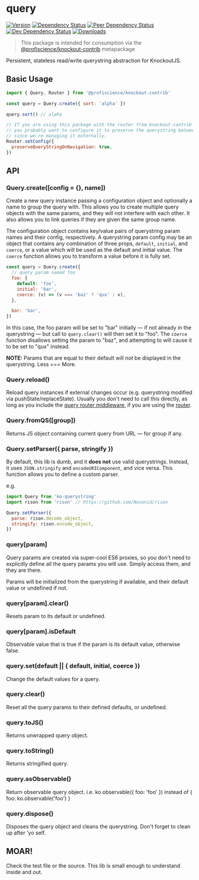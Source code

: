 # query

[![Version][npm-version-shield]][npm]
[![Dependency Status][david-dm-shield]][david-dm]
[![Peer Dependency Status][david-dm-peer-shield]][david-dm-peer]
[![Dev Dependency Status][david-dm-dev-shield]][david-dm-dev]
[![Downloads][npm-stats-shield]][npm-stats]

> This package is intended for consumption via the [@profiscience/knockout-contrib](../_) metapackage

Persistent, stateless read/write querystring abstraction for KnockoutJS.

## Basic Usage

```javascript
import { Query, Router } from '@profiscience/knockout-contrib'

const query = Query.create({ sort: 'alpha' })

query.sort() // alpha

// If you are using this package with the router from knockout-contrib as well,
// you probably want to configure it to preserve the querystring between navigation
// since we're managing it externally.
Router.setConfig({
  preserveQueryStringOnNavigation: true,
})
```

## API

### Query.create([config = {}, name])

Create a new query instance passing a configuration object and optionally a name to group
the query with. This allows you to create multiple query objects with the same params,
and they will not interfere with each other. It also allows you to link queries if they
are given the same group name.

The configuration object contains key/value pairs of querystring param names and
their config, respectively. A querystring param config may be an object that
contains any combination of three props, `default`, `initial`, and `coerce`, or
a value which will be used as the default and initial value. The `coerce` function
allows you to transform a value before it is fully set.

```javascript
const query = Query.create({
  // query param named foo
  foo: {
    default: 'foo',
    initial: 'bar',
    coerce: (v) => (v === 'baz' ? 'qux' : v),
  },

  bar: 'bar',
})
```

In this case, the foo param will be set to "bar" initially — if not already in
the querystring — but call to `query.clear()` will then set it to "foo". The `coerce`
function disallows setting the param to "baz", and attempting to will cause it
to be set to "qux" instead.

**NOTE:** Params that are equal to their default will _not_ be displayed in the
querystring. Less === More.

### Query.reload()

Reload query instances if external changes occur (e.g. querystring modified via pushState/replaceState). Usually you don't need to call this directly, as long as you include the [query router middleware](../router.middleware.query), if you are using the [router](../router).

### Query.fromQS([group])

Returns JS object containing current query from URL — for group if any.

### Query.setParser({ parse, stringify })

By default, this lib is dumb, and it **does not** use valid querystrings. Instead,
it uses `JSON.stringify` and `encodeURIComponent`, and vice versa. This function allows
you to define a custom parser.

e.g.

```javascript
import Query from 'ko-querystring'
import rison from 'rison' // https://github.com/Nanonid/rison

Query.setParser({
  parse: rison.decode_object,
  stringify: rison.encode_object,
})
```

### query[param]

Query params are created via super-cool ES6 proxies, so you don't need to explicitly
define all the query params you will use. Simply access them, and they are there.

Params will be initialized from the querystring if available, and their default
value or undefined if not.

### query[param].clear()

Resets param to its default or undefined.

### query[param].isDefault

Observable value that is true if the param is its default value, otherwise false.

### query.set(default || { default, initial, coerce })

Change the default values for a query.

### query.clear()

Reset all the query params to their defined defaults, or undefined.

### query.toJS()

Returns unwrapped query object.

### query.toString()

Returns stringified query.

### query.asObservable()

Return observable query object.
i.e. ko.observable({ foo: 'foo' }) instead of { foo: ko.observable('foo') }

### query.dispose()

Disposes the query object and cleans the querystring. Don't forget to clean up after 'yo self.

## MOAR!

Check the test file or the source. This lib is small enough to understand inside
and out.

[david-dm]: https://david-dm.org/Profiscience/knockout-contrib?path=packages/querystring
[david-dm-shield]: https://david-dm.org/Profiscience/knockout-contrib/status.svg?path=packages/querystring
[david-dm-peer]: https://david-dm.org/Profiscience/knockout-contrib?path=packages/querystring&type=peer
[david-dm-peer-shield]: https://david-dm.org/Profiscience/knockout-contrib/peer-status.svg?path=packages/querystring
[david-dm-dev]: https://david-dm.org/Profiscience/knockout-contrib?path=packages/querystring&type=dev
[david-dm-dev-shield]: https://david-dm.org/Profiscience/knockout-contrib/dev-status.svg?path=packages/querystring
[npm]: https://www.npmjs.com/package/@profiscience/knockout-contrib-querystring
[npm-version-shield]: https://img.shields.io/npm/v/@profiscience/knockout-contrib-querystring.svg
[npm-stats]: http://npm-stat.com/charts.html?package=@profiscience/knockout-contrib-querystring&author=&from=&to=
[npm-stats-shield]: https://img.shields.io/npm/dt/@profiscience/knockout-contrib-querystring.svg?maxAge=2592000
[gitter]: https://gitter.im/Profiscience/ko-component-querystring
[gitter-shield]: https://img.shields.io/gitter/room/profiscience/ko-component-querystring.svg
